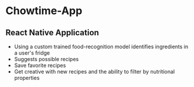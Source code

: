 # Chowtime-App
## React Native Application 
- Using a custom trained food-recognition model identifies ingredients in a user's fridge
- Suggests possible recipes
- Save favorite recipes
- Get creative with new recipes and the ability to filter by nutritional properties
